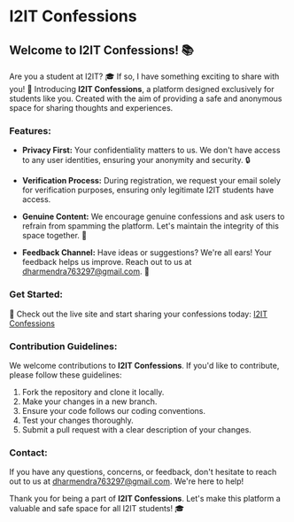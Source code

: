 # I2IT Confessions

## Welcome to I2IT Confessions! 📚

Are you a student at I2IT? 🎓 If so, I have something exciting to share with you! 🌟 Introducing **I2IT Confessions**, a platform designed exclusively for students like you. Created with the aim of providing a safe and anonymous space for sharing thoughts and experiences.

### Features:

- **Privacy First:** Your confidentiality matters to us. We don't have access to any user identities, ensuring your anonymity and security. 🔒

- **Verification Process:** During registration, we request your email solely for verification purposes, ensuring only legitimate I2IT students have access.

- **Genuine Content:** We encourage genuine confessions and ask users to refrain from spamming the platform. Let's maintain the integrity of this space together. 🤝

- **Feedback Channel:** Have ideas or suggestions? We're all ears! Your feedback helps us improve. Reach out to us at dharmendra763297@gmail.com. 📩

### Get Started:

🚀 Check out the live site and start sharing your confessions today: [I2IT Confessions]([https://example.com](https://earnest-gaufre-573098.netlify.app/confessions))

### Contribution Guidelines:

We welcome contributions to **I2IT Confessions**. If you'd like to contribute, please follow these guidelines:

1. Fork the repository and clone it locally.
2. Make your changes in a new branch.
3. Ensure your code follows our coding conventions.
4. Test your changes thoroughly.
5. Submit a pull request with a clear description of your changes.

### Contact:

If you have any questions, concerns, or feedback, don't hesitate to reach out to us at dharmendra763297@gmail.com. We're here to help!

Thank you for being a part of **I2IT Confessions**. Let's make this platform a valuable and safe space for all I2IT students! 🎓
